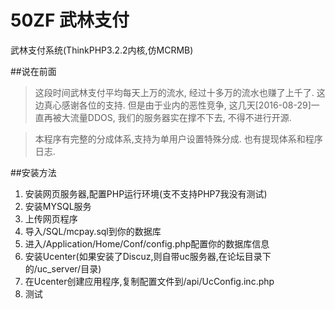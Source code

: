 # 50ZF 武林支付
武林支付系统(ThinkPHP3.2.2内核,仿MCRMB)

##说在前面
>这段时间武林支付平均每天上万的流水,
>经过十多万的流水也赚了上千了.
>这边真心感谢各位的支持.
>但是由于业内的恶性竞争,
>这几天[2016-08-29]一直再被大流量DDOS,
>我们的服务器实在撑不下去,
>不得不进行开源.

>本程序有完整的分成体系,支持为单用户设置特殊分成.
>也有提现体系和程序日志.

##安装方法
1. 安装网页服务器,配置PHP运行环境(支不支持PHP7我没有测试)
2. 安装MYSQL服务
3. 上传网页程序
4. 导入/SQL/mcpay.sql到你的数据库
5. 进入/Application/Home/Conf/config.php配置你的数据库信息
6. 安装Ucenter(如果安装了Discuz,则自带uc服务器,在论坛目录下的/uc_server/目录)
7. 在Ucenter创建应用程序,复制配置文件到/api/UcConfig.inc.php
8. 测试